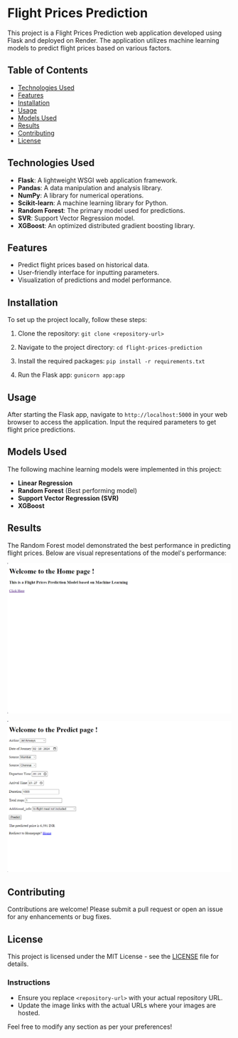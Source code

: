 # Flight Prices Prediction

This project is a Flight Prices Prediction web application developed using Flask and deployed on Render. The application utilizes machine learning models to predict flight prices based on various factors.

## Table of Contents

- [Technologies Used](#technologies-used)
- [Features](#features)
- [Installation](#installation)
- [Usage](#usage)
- [Models Used](#models-used)
- [Results](#results)
- [Contributing](#contributing)
- [License](#license)

## Technologies Used

- **Flask**: A lightweight WSGI web application framework.
- **Pandas**: A data manipulation and analysis library.
- **NumPy**: A library for numerical operations.
- **Scikit-learn**: A machine learning library for Python.
- **Random Forest**: The primary model used for predictions.
- **SVR**: Support Vector Regression model.
- **XGBoost**: An optimized distributed gradient boosting library.

## Features

- Predict flight prices based on historical data.
- User-friendly interface for inputting parameters.
- Visualization of predictions and model performance.

## Installation

To set up the project locally, follow these steps:

1. Clone the repository:
   `git clone <repository-url>`

2. Navigate to the project directory:
   `cd flight-prices-prediction`

3. Install the required packages:
   `pip install -r requirements.txt`

4. Run the Flask app:
   `gunicorn app:app`

## Usage

After starting the Flask app, navigate to `http://localhost:5000` in your web browser to access the application. Input the required parameters to get flight price predictions.

## Models Used

The following machine learning models were implemented in this project:

- **Linear Regression**
- **Random Forest** (Best performing model)
- **Support Vector Regression (SVR)**
- **XGBoost**

## Results

The Random Forest model demonstrated the best performance in predicting flight prices. Below are visual representations of the model's performance:

![Model Performance](https://github.com/Prasad2357/flask-ml-project/blob/master/Images/Home_Page.png)

![Price Predictions](https://github.com/Prasad2357/flask-ml-project/blob/master/Images/Predict.png)

## Contributing

Contributions are welcome! Please submit a pull request or open an issue for any enhancements or bug fixes.

## License

This project is licensed under the MIT License - see the [LICENSE](LICENSE) file for details.

### Instructions

- Ensure you replace `<repository-url>` with your actual repository URL.
- Update the image links with the actual URLs where your images are hosted.

Feel free to modify any section as per your preferences!
